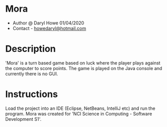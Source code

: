 Mora
=====
 * Author @ Daryl Howe 01/04/2020
 * Contact - howedaryl@hotmail.com

Description
============
'Mora' is a turn based game based on luck where the player plays against the computer to score points. 
The game is played on the Java console and currently there is no GUI.

Instructions
============ 
Load the project into an IDE (Eclipse, NetBeans, IntelliJ etc) and run the program.
Mora was created for 'NCI Science in Computing - Software Development S1'.
